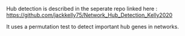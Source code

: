 Hub detection is described in the seperate repo linked here : https://github.com/jackkelly75/Network_Hub_Detection_Kelly2020

It uses a permutation test to detect important hub genes in networks.
